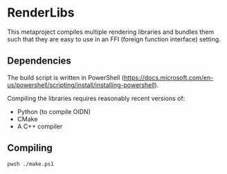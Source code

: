 # RenderLibs

This metaproject compiles multiple rendering libraries and bundles them such that they are easy to use in an FFI (foreign function interface) setting.

## Dependencies

The build script is written in PowerShell (https://docs.microsoft.com/en-us/powershell/scripting/install/installing-powershell).

Compiling the libraries requires reasonably recent versions of:

- Python (to compile OIDN)
- CMake
- A C++ compiler

## Compiling

```
pwsh ./make.ps1
```
